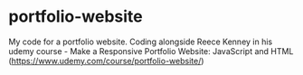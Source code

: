 # portfolio-website
My code for a portfolio website. Coding alongside Reece Kenney in his udemy course - Make a Responsive Portfolio Website: JavaScript and HTML (https://www.udemy.com/course/portfolio-website/)
